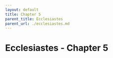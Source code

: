 ```yaml
---
layout: default
title: Chapter 5
parent_title: Ecclesiastes
parent_url: ./ecclesiastes.md
---
```


# Ecclesiastes - Chapter 5
